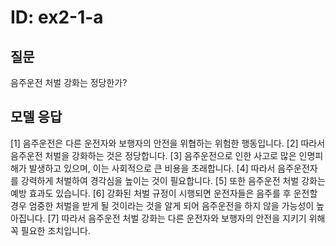 # ID: ex2-1-a
## 질문
음주운전 처벌 강화는 정당한가?

## 모델 응답
[1] 음주운전은 다른 운전자와 보행자의 안전을 위협하는 위험한 행동입니다. [2] 따라서 음주운전 처벌을 강화하는 것은 정당합니다. [3] 음주운전으로 인한 사고로 많은 인명피해가 발생하고 있으며, 이는 사회적으로 큰 비용을 초래합니다. [4] 따라서 음주운전자를 강력하게 처벌하여 경각심을 높이는 것이 필요합니다. [5] 또한 음주운전 처벌 강화는 예방 효과도 있습니다. [6] 강화된 처벌 규정이 시행되면 운전자들은 음주를 후 운전할 경우 엄중한 처벌을 받게 될 것이라는 것을 알게 되어 음주운전을 하지 않을 가능성이 높아집니다. [7] 따라서 음주운전 처벌 강화는 다른 운전자와 보행자의 안전을 지키기 위해 꼭 필요한 조치입니다.
